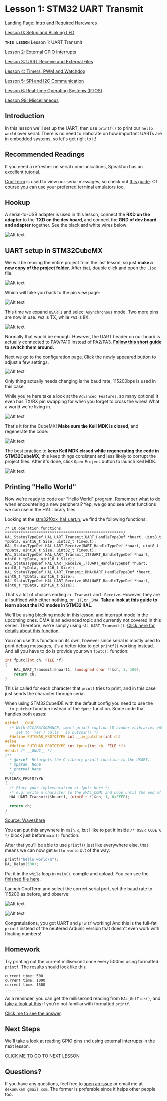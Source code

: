 # Lesson 1: STM32 UART Transmit

[Landing Page: Intro and Required Hardwares](../README.md)

[Lesson 0: Setup and Blinking LED](../lesson0_intro_blinkLED/README.md)

**`THIS LESSON`** Lesson 1: UART Transmit

[Lesson 2: External GPIO Interrupts](../lesson2_external_interrupt/README.md)

[Lesson 3: UART Receive and External Files](../lesson3_serial_recv_interrupt)

[Lesson 4: Timers, PWM and Watchdog](../lesson4_timers_and_pwm/README.md)

[Lesson 5: SPI and I2C Communication](../lesson5_spi_i2c/README.md)

[Lesson 6: Real-time Operating Systems (RTOS)](../lesson6_rtos/README.md)

[Lesson 99: Miscellaneous](../lesson99_miscellaneous/README.md)

## Introduction

In this lesson we'll set up the UART, then use `printf()` to print our `hello world` over serial. There is no need to elaborate on how important UARTs are in embedded systems, so let's get right to it!

## Recommended Readings

If you need a refresher on serial communications, Speakfun has an [excellent tutorial](https://learn.sparkfun.com/tutorials/serial-communication).

[CoolTerm](http://freeware.the-meiers.org/) is used to view our serial messages, so check out [this guide](https://learn.sparkfun.com/tutorials/terminal-basics/coolterm-windows-mac-linux). Of course you can use your preferred terminal emulators too.

## Hookup

A serial-to-USB adapter is used in this lesson, connect the **RXD on the adapter** to the **TXD on the dev board**, and connect the **GND of dev board and adapter** together. See the black and white wires below:

![Alt text](resources/hookup.jpg)

## UART setup in STM32CubeMX

We will be reusing the entire project from the last lesson, so just **make a new copy of the project folder**. After that, double click and open the `.ioc` file.

![Alt text](resources/ioc.png)

Which will take you back to the pin view page:

![Alt text](resources/cubehome.png)

This time we expand `USART1` and select `Asynchronous` mode. Two more pins are now in use. `PA2` is TX, while `PA3` is RX.

![Alt text](resources/cubeuart.png)

Normally that would be enough. However, the UART header on our board is actually connected to PA9/PA10 instead of PA2/PA3. **[Follow this short guide](alt_locations.md) to switch them around.**

Next we go to the configuration page. Click the newly appeared button to adjust a few settings.

![Alt text](resources/cubeconfig.png)

Only thing actually needs changing is the baud rate, 115200bps is used in this case.

While you're here take a look at the `Advanced Features`, so many options! It even has TX/RX pin swapping for when you forget to cross the wires! What a world we're living in.

![Alt text](resources/cubesetup.png)

That's it for the CubeMX! **Make sure the Keil MDK is closed**, and regenerate the code: 

![Alt text](resources/cubecode.png)

The best practice to **keep Keil MDK closed while regenerating the code in STM32CubeMX**, this keep things consistent and less likely to corrupt the project files. After it's done, click `Open Project` button to launch Keil MDK.

![Alt text](resources/cubecode2.png)

## Printing "Hello World"

Now we're ready to code our "Hello World" program. Remember what to do when encountering a new peripheral? Yep, we go and see what functions we can use in the HAL library files.

Looking at the [stm32f0xx_hal_uart.h](sample_code/Drivers/STM32F0xx_HAL_Driver/Inc/stm32f0xx_hal_uart.h), we find the following functions:

```
/* IO operation functions *****************************************************/
HAL_StatusTypeDef HAL_UART_Transmit(UART_HandleTypeDef *huart, uint8_t *pData, uint16_t Size, uint32_t Timeout);
HAL_StatusTypeDef HAL_UART_Receive(UART_HandleTypeDef *huart, uint8_t *pData, uint16_t Size, uint32_t Timeout);
HAL_StatusTypeDef HAL_UART_Transmit_IT(UART_HandleTypeDef *huart, uint8_t *pData, uint16_t Size);
HAL_StatusTypeDef HAL_UART_Receive_IT(UART_HandleTypeDef *huart, uint8_t *pData, uint16_t Size);
HAL_StatusTypeDef HAL_UART_Transmit_DMA(UART_HandleTypeDef *huart, uint8_t *pData, uint16_t Size);
HAL_StatusTypeDef HAL_UART_Receive_DMA(UART_HandleTypeDef *huart, uint8_t *pData, uint16_t Size);
```

That's a lot of choices ending in `_Transmit` and `_Receive`. However, they are all suffixed with either nothing, or `_IT`, or `_DMA`. **[Take a look at this guide](hal_io_modes.md) to learn about the I/O modes in STM32 HAL.**

We'll be using blocking mode in this lesson, and interrupt mode in the upcoming ones. DMA is an advanced topic and currently not covered in this series. Therefore, we're simply using `HAL_UART_Transmit()`. [Click here for details about this function](HAL_UART_Transmit_details.md).

You can use this function on its own, however since serial is mostly used to print debug messages, it's a better idea to get `printf()` working instead. And all you have to do is provide your own `fputc()` function:

```c
int fputc(int ch, FILE *f)
{
    HAL_UART_Transmit(&huart1, (unsigned char *)&ch, 1, 100);
    return ch;
}
```
This is called for each character that `printf` tries to print, and in this case just sends the character through serial.

When using STM32CubeIDE with the default config you need to use the `__io_putchar` function instead of the `fputc` function. Some code that handles both cases:

```c
#ifdef __GNUC__
  /* With GCC/RAISONANCE, small printf (option LD Linker->Libraries->Small printf
     set to 'Yes') calls __io_putchar() */
  #define PUTCHAR_PROTOTYPE int __io_putchar(int ch)
#else
  #define PUTCHAR_PROTOTYPE int fputc(int ch, FILE *f)
#endif /* __GNUC__ */
/**
  * @brief  Retargets the C library printf function to the USART.
  * @param  None
  * @retval None
  */
PUTCHAR_PROTOTYPE
{
  /* Place your implementation of fputc here */
  /* e.g. write a character to the EVAL_COM1 and Loop until the end of transmission */
  HAL_UART_Transmit(&huart1, (uint8_t *)&ch, 1, 0xFFFF);

  return ch;
}
```
[Source: Waveshare](https://www.waveshare.com/wiki/STM32CubeMX_Tutorial_Series:_USART)

You can put this anywhere in `main.c`, but I like to put it inside `/* USER CODE 0 */` block just before `main()` function.

After that you'll be able to use `printf()` just like everywhere else, that means we can now get `hello world` out of the way:

```c
printf("hello world\n");
HAL_Delay(500);
```

Put it in the `while` loop in `main()`, compile and upload. You can see the [finished file here](sample_code/Src/main.c).

Launch CoolTerm and select the correct serial port, set the baud rate to 115200 as before, and observe:

![Alt text](resources/coolterm.png)

![Alt text](resources/helloworld.gif)

Congratulations, you got UART and `printf` working! And this is the full-fat `printf` instead of the neutered Arduino version that doesn't even work with floating numbers!

## Homework

Try printing out the current millisecond once every 500ms using formatted `printf`. The results should look like this:

```
current time: 500
current time: 1000
current time: 1500
.........
```

As a reminder, you can get the millisecond reading from `HAL_GetTick()`, and [take a look at this](https://fresh2refresh.com/c-programming/c-printf-and-scanf/) if you're not familiar with formatted `printf`.

[Click me to see the answer](homework_answer.md).

## Next Steps

We'll take a look at reading GPIO pins and using external interrupts in the next lesson.

[CLICK ME TO GO TO NEXT LESSON](../lesson2_external_interrupt/README.md)

## Questions?

If you have any questions, feel free to [open an issue](https://github.com/dekuNukem/stm32_the_easy_way/issues) or email me at `dekunukem gmail com`. The former is preferable since it helps other people too.
